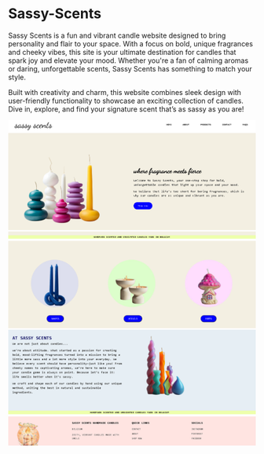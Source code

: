 ﻿# Sassy-Scents

Sassy Scents is a fun and vibrant candle website designed to bring personality and flair to your space. With a focus on bold, unique fragrances and cheeky vibes, this site is your ultimate destination for candles that spark joy and elevate your mood. Whether you're a fan of calming aromas or daring, unforgettable scents, Sassy Scents has something to match your style.

Built with creativity and charm, this website combines sleek design with user-friendly functionality to showcase an exciting collection of candles. Dive in, explore, and find your signature scent that’s as sassy as you are!


![img alt](https://github.com/itscloudys/Sassy-Scents/blob/main/Screenshot%202025-01-06%20184929.png?raw=true)
![img alt](https://github.com/itscloudys/Sassy-Scents/blob/main/Screenshot%202025-01-06%20192053.png?raw=true)
![img alt](https://github.com/itscloudys/Sassy-Scents/blob/main/Screenshot%202025-01-06%20192126.png?raw=true)
